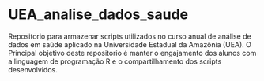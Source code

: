 # UEA_analise_dados_saude
Repositorio para armazenar scripts utilizados no curso anual de análise de dados em saúde aplicado na Universidade Estadual da Amazônia (UEA). O Principal objetivo deste repositorio é manter o engajamento dos alunos com a linguagem de programação R e o compartilhamento dos scripts desenvolvidos.
